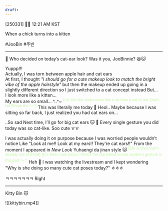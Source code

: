```yaml
---
draft:
---
```

[250331] 🐣💭 12:21 AM KST

When a chick turns into a kitten

#JooBin #주빈
___
🫧 Who decided on today’s cat-ear look? Was it you, JooBinnie? 😆🐱

Yuppp!!!  
Actually, I was torn between apple hair and cat ears   
At first, I thought *"I should go for a cute makeup look to match the bright vibe of the apple hairstyle"*
but then the makeup ended up going in a slightly different direction
so I just switched to a cat concept instead
But...  
I look more like a kitten…  
My ears are so small…
^..^~  <sup><font color="#c3f4a5">[t/n: tbh this looks more like a rat than a cat to me. Don't tell Binnie tho ^~^]</font></sup>
This was literally me today
🫧 Heol.. Maybe because I was sitting so far back, I just realized you had cat ears on…

..So sad
Next time, I’ll go for big cat ears
🐱
🫧 Every single gesture you did today was so cat-like. Soo cute ㅠㅠ

I was actually doing it on purpose because I was worried people wouldn’t notice
Like "Look at me!! Look at my ears!! They're cat ears!!"
From the moment I appeared in _New Look_
Yuhaengi da jinan style 🐱 <sup><font color="#c3f4a5">[EN: A style that's already out of trend]</font></sup>
<sup><font color="#c3f4a5">[t/n: New Look lyrics | Check the clip below to see JooBin's gesture in this part ^~^]</font></sup>
Heh
🫧 I was watching the livestream and I kept wondering  
"Why is she doing so many cute cat poses today?" ㅎㅎㅎ

ㅋㅋㅋㅋㅋㅋㅋ Right 
___
Kitty Bin 🐱

![[kittybin.mp4]]